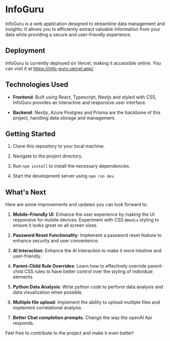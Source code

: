 # InfoGuru

InfoGuru is a web application designed to streamline data management and insights. It allows you to efficiently extract valuable information from your data while providing a secure and user-friendly experience.



## Deployment

InfoGuru is currently deployed on Vercel, making it accessible online. You can visit it at https://info-guru.vercel.app/  

## Technologies Used

- **Frontend**: Built using React, Typescript, Nextjs and styled with CSS, InfoGuru provides an interactive and responsive user interface.

- **Backend**: Nextjs, Azure Postgres and Prisma are the backbone of this project, handling data storage and management.

## Getting Started

1. Clone this repository to your local machine.

2. Navigate to the project directory.

3. Run `npm install` to install the necessary dependencies.

4. Start the development server using `npm run dev`.

## What's Next

Here are some improvements and updates you can look forward to:

1. **Mobile-Friendly UI**: Enhance the user experience by making the UI responsive for mobile devices. Experiment with CSS `@media` styling to ensure it looks great on all screen sizes.

2. **Password Reset Functionality**: Implement a password reset feature to enhance security and user convenience.

3. **AI Interaction**: Enhance the AI interaction to make it more intuitive and user-friendly.

4. **Parent-Child Rule Overrides**: Learn how to effectively override parent-child CSS rules to have better control over the styling of individual elements.

5. **Python Data Analysis**: Write python code to perform data analysis and data visualization when possible. 

6. **Multiple file upload**: Implement the ability to upload multiple files and implement correlational analysis.

7. **Better Chat completion prompts**: Change the way the openAI Api responds.
   

Feel free to contribute to the project and make it even better!
